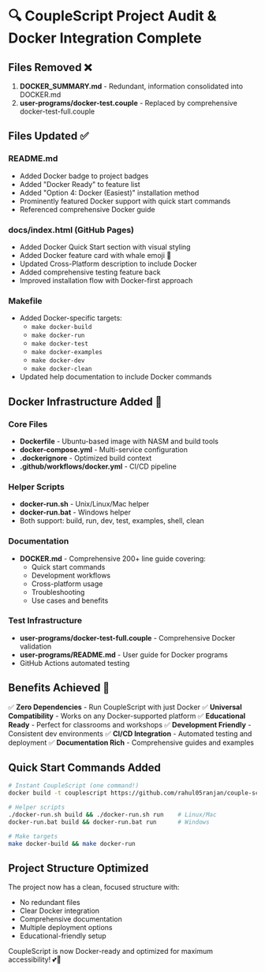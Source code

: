 # 🔍 CoupleScript Project Audit & Docker Integration Complete

## Files Removed ❌

1. **DOCKER_SUMMARY.md** - Redundant, information consolidated into DOCKER.md
2. **user-programs/docker-test.couple** - Replaced by comprehensive docker-test-full.couple

## Files Updated ✅

### README.md
- Added Docker badge to project badges
- Added "Docker Ready" to feature list  
- Added "Option 4: Docker (Easiest)" installation method
- Prominently featured Docker support with quick start commands
- Referenced comprehensive Docker guide

### docs/index.html (GitHub Pages)
- Added Docker Quick Start section with visual styling
- Added Docker feature card with whale emoji 🐳
- Updated Cross-Platform description to include Docker
- Added comprehensive testing feature back
- Improved installation flow with Docker-first approach

### Makefile
- Added Docker-specific targets:
  - `make docker-build`
  - `make docker-run` 
  - `make docker-test`
  - `make docker-examples`
  - `make docker-dev`
  - `make docker-clean`
- Updated help documentation to include Docker commands

## Docker Infrastructure Added 🐳

### Core Files
- **Dockerfile** - Ubuntu-based image with NASM and build tools
- **docker-compose.yml** - Multi-service configuration
- **.dockerignore** - Optimized build context
- **.github/workflows/docker.yml** - CI/CD pipeline

### Helper Scripts
- **docker-run.sh** - Unix/Linux/Mac helper
- **docker-run.bat** - Windows helper
- Both support: build, run, dev, test, examples, shell, clean

### Documentation
- **DOCKER.md** - Comprehensive 200+ line guide covering:
  - Quick start commands
  - Development workflows
  - Cross-platform usage
  - Troubleshooting
  - Use cases and benefits

### Test Infrastructure
- **user-programs/docker-test-full.couple** - Comprehensive Docker validation
- **user-programs/README.md** - User guide for Docker programs
- GitHub Actions automated testing

## Benefits Achieved 🎯

✅ **Zero Dependencies** - Run CoupleScript with just Docker
✅ **Universal Compatibility** - Works on any Docker-supported platform
✅ **Educational Ready** - Perfect for classrooms and workshops
✅ **Development Friendly** - Consistent dev environments
✅ **CI/CD Integration** - Automated testing and deployment
✅ **Documentation Rich** - Comprehensive guides and examples

## Quick Start Commands Added

```bash
# Instant CoupleScript (one command!)
docker build -t couplescript https://github.com/rahul05ranjan/couple-script.git && docker run -it --rm couplescript

# Helper scripts
./docker-run.sh build && ./docker-run.sh run    # Linux/Mac
docker-run.bat build && docker-run.bat run      # Windows

# Make targets
make docker-build && make docker-run
```

## Project Structure Optimized

The project now has a clean, focused structure with:
- No redundant files
- Clear Docker integration 
- Comprehensive documentation
- Multiple deployment options
- Educational-friendly setup

CoupleScript is now Docker-ready and optimized for maximum accessibility! 💕🐳
